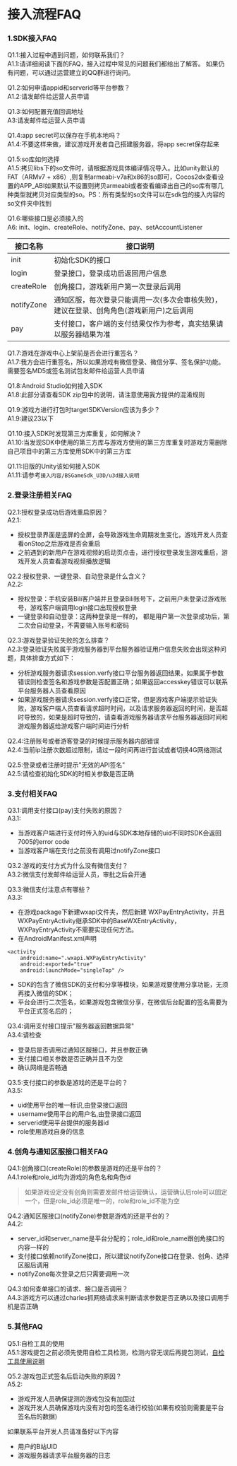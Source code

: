 <h1>接入流程FAQ</h1>

### 1.SDK接入FAQ

Q1.1:接入过程中遇到问题，如何联系我们？  
A1.1:请详细阅读下面的FAQ，接入过程中常见的问题我们都给出了解答。
如果仍有问题，可以通过运营建立的QQ群进行询问。  

Q1.2:如何申请appid和serverid等平台参数？  
A1.2:请发邮件给运营人员申请

Q1.3:如何配置充值回调地址  
A3:请发邮件给运营人员申请  

Q1.4:app secret可以保存在手机本地吗？  
A1.4:不要这样来做，建议游戏开发者自己搭建服务器，将app secret保存起来

Q1.5:so库如何选择  
A1.5:拷贝libs下的so文件时，请根据游戏具体编译情况导入。比如unity默认的FAT（ARMv7 + x86）,则复制armeabi-v7a和x86的so即可，Cocos2dx查看设置的APP_ABI如果默认不设置则拷贝armeabi或者查看编译出自己的so库有哪几种类型就拷贝对应类型的so。PS：所有类型的so文件可以在sdk包的接入内容的so文件夹中找到

Q1.6:哪些接口是必须接入的    
A6: init、login、createRole、notifyZone、pay、setAccountListener

接口名称 | 接口说明
---|---
init | 初始化SDK的接口
login | 登录接口，登录成功后返回用户信息
createRole | 创角接口，游戏新用户第一次登录后调用
notifyZone | 通知区服，每次登录只能调用一次(多次会审核失败)，建议在登录、创角角色(游戏新用户)之后调用
pay|支付接口，客户端的支付结果仅作为参考，真实结果请以服务器结果为准

Q1.7:游戏在游戏中心上架前是否会进行重签名？  
A1.7:我方会进行重签名，所以如果游戏有微信登录、微信分享、签名保护功能。需要签名MD5或签名测试包发邮件给运营人员申请  

Q1.8:Android Studio如何接入SDK   
A1.8:此部分请查看SDK zip包中的说明，请注意使用我方提供的混淆规则
	
Q1.9:游戏方进行打包时targetSDKVersion应该为多少？   
A1.9:建议23以下

Q1.10:接入SDK时发现第三方库重复，如何解决？  
A1.10:当发现SDK中使用的第三方库与游戏方使用的第三方库重复时游戏方需删除自己项目中的第三方库使用SDK中的第三方库

Q1.11:旧版的Unity该如何接入SDK   
A1.11:请参考`接入内容/BSGameSdk_U3D/u3d接入说明`

### 2.登录注册相关FAQ

Q2.1:授权登录成功后游戏重启原因？  
A2.1:

* 授权登录界面是竖屏的全屏，会导致游戏生命周期发生变化，游戏开发人员查看onStop之后游戏是否会重启
* 之前遇到的新用户在游戏视频的启动页点击，进行授权登录发生游戏重启，游戏开发人员查看游戏视频播放逻辑

Q2.2:授权登录、一键登录、自动登录是什么含义？  
A2.2:   

* 授权登录：手机安装Bili客户端并且登录Bili账号下，之前用户未登录过游戏账号，游戏客户端调用login接口出现授权登录  
* 一键登录和自动登录：这两种登录是一样的，
都是用户第一次登录成功后，第二次会自动登录，不需要输入账号和密码

Q2.3:游戏登录验证失败的怎么排查？  
A2.3:登录验证失败属于游戏服务器到平台服务器验证用户信息失败会出现这种问题，具体排查方式如下： 

* 分析游戏服务器请求session.verfy接口平台服务器返回结果，如果属于参数错误则检查签名和游戏参数是否配置正确；如果返回accesskey错误可以联系平台服务器人员查看原因  
* 如果游戏服务器请求session.verfy接口正常，但是游戏客户端提示验证失败，游戏客户端人员查看请求超时时间，以及请求服务器返回的时间，是否超时导致的，如果是超时导致的，请查看游戏服务器请求平台服务器返回时间和游戏服务器返给游戏客户端时间进行分析

Q2.4:注册账号或者游客登录的时候提示服务器内部错误   
A2.4:当前ip注册次数超过限制，请过一段时间再进行尝试或者切换4G网络测试

Q2.5:登录或者注册时提示"无效的API签名"   
A2.5:请检查初始化SDK的时相关参数是否正确 

### 3.支付相关FAQ

Q3.1:调用支付接口(pay)支付失败的原因？  
A3.1:
* 当游戏客户端进行支付时传入的uid与SDK本地存储的uid不同时SDK会返回7005的error code
* 当游戏客户端在支付之前没有调用过notifyZone接口

Q3.2:游戏的支付方式为什么没有微信支付？  
A3.2:微信支付发邮件给运营人员，审批之后会开通

Q3.3:微信支付注意点有哪些？  
A3.3:

* 在游戏package下新建wxapi文件夹，然后新建
WXPayEntryActivity，并且WXPayEntryActivity继承SDK中的BaseWXEntryActivity，WXPayEntryActivity不需要实现任何方法。
* 在AndroidManifest.xml声明

```
<activity
    android:name=".wxapi.WXPayEntryActivity"
    android:exported="true"
    android:launchMode="singleTop" />  
```
* SDK的包含了微信SDK的支付和分享等模块，如果游戏要使用分享功能，无须再接入微信的SDK；  
* 平台会进行二次签名，如果游戏包含微信分享，在微信后台配置的签名需要为平台正式签名后的；

Q3.4:调用支付接口提示"服务器返回数据异常"   
A3.4:请检查

* 登录后是否调用过通知区服接口，并且参数正确
* 支付接口相关参数是否正确并且不为空
* 确认网络是否畅通

Q3.5:支付接口的参数是游戏的还是平台的？   
A3.5:

* uid使用平台的唯一标识,由登录接口返回
* username使用平台的用户名,由登录接口返回
* serverid使用平台提供的服务器id
* role使用游戏自身的信息

### 4.创角与通知区服接口相关FAQ

Q4.1:创角接口(createRole)的参数是游戏的还是平台的？  
A4.1:role和role_id均为游戏的角色名和角色id    
> 如果游戏设定没有创角则需要发邮件给运营确认，运营确认后role可以固定一个，但是role\_id必须是唯一的，role和role\_id不能为空

Q4.2:通知区服接口(notifyZone)参数是游戏的还是平台的？  
A4.2:

* server\_id和server\_name是平台分配的；role\_id和role\_name跟创角接口的内容一样的  
* 支付接口依赖notifyZone接口，所以建议notifyZone接口在登录、创角、选择区服后调用
* notifyZone每次登录之后只需要调用一次

Q4.3:如何查单接口的请求、接口是否调用？   
A4.3:游戏方可以通过charles抓网络请求来判断请求参数是否正确以及接口调用手机是否正确
	
### 5.其他FAQ

Q5.1:自检工具的使用  
A5.1:游戏提包之前必须先使用自检工具检测，检测内容无误后再提包测试，[自检工具使用说明](https://pkg.biligame.com/tool/%E8%87%AA%E6%A3%80%E5%B7%A5%E5%85%B7%E4%BD%BF%E7%94%A8%E8%AF%B4%E6%98%8E.pdf)

Q5.2:游戏包正式签名后启动失败的原因？  
A5.2:

* 游戏开发人员确保提测的游戏包没有加固过
* 游戏开发人员确保游戏内没有对包的签名进行校验(如果有校验则需要是平台签名后的数据)

如果联系平台开发人员请准备好以下内容  

* 用户的B站UID  
* 游戏服务器请求平台服务器的日志

